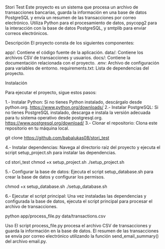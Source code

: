 Stori Test
Este proyecto es un sistema que procesa un archivo de transacciones bancarias, guarda la información en una base de datos PostgreSQL y envía un resumen de las transacciones por correo electrónico. Utiliza Python para el procesamiento de datos, psycopg2 para la interacción con la base de datos PostgreSQL, y smtplib para enviar correos electrónicos.

Descripción
El proyecto consta de los siguientes componentes:

app/: Contiene el código fuente de la aplicación.
data/: Contiene los archivos CSV de transacciones y usuarios.
docs/: Contiene la documentación relacionada con el proyecto.
.env: Archivo de configuración para variables de entorno.
requirements.txt: Lista de dependencias del proyecto.

Instalación

Para ejecutar el proyecto, sigue estos pasos:

1.- Instalar Python: Si no tienes Python instalado, descárgalo desde python.org. https://www.python.org/downloads/
2.- Instalar PostgreSQL: Si no tienes PostgreSQL instalado, descarga e instala la versión adecuada para tu sistema operativo desde postgresql.org. https://www.postgresql.org/download/
3.- Clonar el repositorio: Clona este repositorio en tu máquina local.

git clone https://github.com/babalukas08/stori_test

4.- Instalar dependencias: Navega al directorio raíz del proyecto y ejecuta el script setup_project.sh para instalar las dependencias.

cd stori_test
chmod +x setup_project.sh
./setup_project.sh

5.- Configurar la base de datos: Ejecuta el script setup_database.sh para crear la base de datos y configurar los permisos.

chmod +x setup_database.sh
./setup_database.sh

6.- Ejecutar el script principal: Una vez instaladas las dependencias y configurada la base de datos, ejecuta el script principal para procesar el archivo de transacciones.

python app/process_file.py data/transactions.csv

Uso
El script process_file.py procesa el archivo CSV de transacciones y guarda la información en la base de datos. El resumen de las transacciones se envía por correo electrónico utilizando la función send_email_summary() del archivo email.py.
